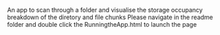 An app to scan through a folder and visualise the storage occupancy breakdown of the diretory and file chunks
Please navigate in the readme folder and double click the RunningtheApp.html to launch the page